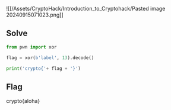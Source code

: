![[/Assets/CryptoHack/Introduction_to_Cryptohack/Pasted image 20240915071023.png]]

## Solve
```python
from pwn import xor

flag = xor(b'label', 13).decode()

print('crypto{'+ flag + '}')
```

## Flag
crypto{aloha}